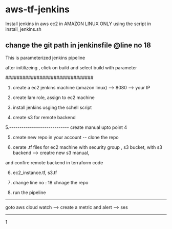 # aws-tf-jenkins

Install jenkins in aws ec2 in AMAZON LINUX ONLY using the script in install_jenkins.sh

## change the git path in jenkinsfile @line no 18
This is parameterized jenkins pipeline

after initilizeing , cliek on build and select build with parameter


###############################



1. create a ec2 jenkins machine (amazon linux) --> 8080 --> your IP

2. create Iam role, assign to ec2 machine

3. install jenkins usging the schell script

4. create s3 for remote backend

5.----------------------------- create manual upto point 4

5. create new repo in your account -- clone the repo

6. cerate .tf files for  ec2 machine with security group , s3 bucket, with s3 backend --> creatre new s3 manual,

and confire remote backend in terraform code

6. ec2_instance.tf, s3.tf

7. change line no : 18 chnage the repo

8. run the pipeline

- ------------------------------------------------------

goto aws cloud watch --> create a metric and alert --> ses

- ---------------------------------------------------

1